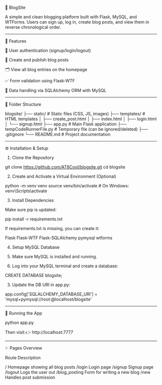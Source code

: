 
📝 BlogSite

A simple and clean blogging platform built with Flask, MySQL, and WTForms. Users can sign up, log in, create blog posts, and view them in reverse chronological order.


---

📌 Features

🔐 User authentication (signup/login/logout)

📝 Create and publish blog posts

🗂️ View all blog entries on the homepage

✅ Form validation using Flask-WTF

💾 Data handling via SQLAlchemy ORM with MySQL



---

📁 Folder Structure

blogsite/
├── static/                   # Static files (CSS, JS, images)
├── templates/                # HTML templates
│   ├── create_post.html
│   ├── index.html
│   ├── login.html
│   └── signup.html
├── app.py                    # Main Flask application
├── tempCodeRunnerFile.py     # Temporary file (can be ignored/deleted)
├── .gitignore
└── README.md                 # Project documentation


---

⚙️ Installation & Setup

1. Clone the Repository

git clone https://github.com/AT8Cool/blogsite.git
cd blogsite

2. Create and Activate a Virtual Environment (Optional)

python -m venv venv
source venv/bin/activate        # On Windows: venv\Scripts\activate

3. Install Dependencies

Make sure pip is updated:

pip install -r requirements.txt

If requirements.txt is missing, you can create it:

Flask
Flask-WTF
Flask-SQLAlchemy
pymysql
wtforms

4. Setup MySQL Database

1. Make sure MySQL is installed and running.


2. Log into your MySQL terminal and create a database:



CREATE DATABASE blogsite;

3. Update the DB URI in app.py:



app.config['SQLALCHEMY_DATABASE_URI'] = 'mysql+pymysql://root:<yourpassword>@localhost/blogsite'


---

🧪 Running the App

python app.py

Then visit 👉 http://localhost:7777


---

✨ Pages Overview

Route	Description

/	Homepage showing all blog posts
/login	Login page
/signup	Signup page
/logout	Logs the user out
/blog_posting	Form for writing a new blog
/new	Handles post submission



